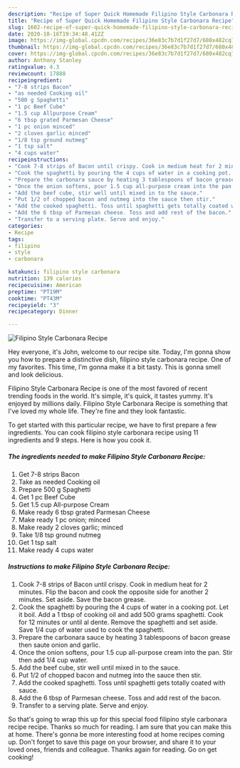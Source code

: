 ```yaml
---
description: "Recipe of Super Quick Homemade Filipino Style Carbonara Recipe"
title: "Recipe of Super Quick Homemade Filipino Style Carbonara Recipe"
slug: 1602-recipe-of-super-quick-homemade-filipino-style-carbonara-recipe
date: 2020-10-16T19:34:48.412Z
image: https://img-global.cpcdn.com/recipes/36e83c7b7d1f27d7/680x482cq70/filipino-style-carbonara-recipe-recipe-main-photo.jpg
thumbnail: https://img-global.cpcdn.com/recipes/36e83c7b7d1f27d7/680x482cq70/filipino-style-carbonara-recipe-recipe-main-photo.jpg
cover: https://img-global.cpcdn.com/recipes/36e83c7b7d1f27d7/680x482cq70/filipino-style-carbonara-recipe-recipe-main-photo.jpg
author: Anthony Stanley
ratingvalue: 4.3
reviewcount: 17888
recipeingredient:
- "7-8 strips Bacon"
- "as needed Cooking oil"
- "500 g Spaghetti"
- "1 pc Beef Cube"
- "1.5 cup Allpurpose Cream"
- "6 tbsp grated Parmesan Cheese"
- "1 pc onion minced"
- "2 cloves garlic minced"
- "1/8 tsp ground nutmeg"
- "1 tsp salt"
- "4 cups water"
recipeinstructions:
- "Cook 7-8 strips of Bacon until crispy. Cook in medium heat for 2 minutes. Flip the bacon and cook the opposite side for another 2 minutes. Set aside. Save the bacon grease."
- "Cook the spaghetti by pouring the 4 cups of water in a cooking pot. Let it boil. Add a 1 tbsp of cooking oil and add 500 grams spaghetti. Cook for 12 minutes or until al dente. Remove the spaghetti and set aside. Save 1/4 cup of water used to cook the spaghetti."
- "Prepare the carbonara sauce by heating 3 tablespoons of bacon grease then saute onion and garlic."
- "Once the onion softens, pour 1.5 cup all-purpose cream into the pan. Stir then add 1/4 cup water."
- "Add the beef cube, stir well until mixed in to the sauce."
- "Put 1/2 of chopped bacon and nutmeg into the sauce then stir."
- "Add the cooked spaghetti. Toss until spaghetti gets totally coated with sauce."
- "Add the 6 tbsp of Parmesan cheese. Toss and add rest of the bacon."
- "Transfer to a serving plate. Serve and enjoy."
categories:
- Recipe
tags:
- filipino
- style
- carbonara

katakunci: filipino style carbonara 
nutrition: 139 calories
recipecuisine: American
preptime: "PT19M"
cooktime: "PT43M"
recipeyield: "3"
recipecategory: Dinner

---
```



![Filipino Style Carbonara Recipe](https://img-global.cpcdn.com/recipes/36e83c7b7d1f27d7/680x482cq70/filipino-style-carbonara-recipe-recipe-main-photo.jpg)

Hey everyone, it's John, welcome to our recipe site. Today, I'm gonna show you how to prepare a distinctive dish, filipino style carbonara recipe. One of my favorites. This time, I'm gonna make it a bit tasty. This is gonna smell and look delicious.

Filipino Style Carbonara Recipe is one of the most favored of recent trending foods in the world. It's simple, it's quick, it tastes yummy. It's enjoyed by millions daily. Filipino Style Carbonara Recipe is something that I've loved my whole life. They're fine and they look fantastic.




To get started with this particular recipe, we have to first prepare a few ingredients. You can cook filipino style carbonara recipe using 11 ingredients and 9 steps. Here is how you cook it.

<!--inarticleads1-->

##### The ingredients needed to make Filipino Style Carbonara Recipe:

1. Get 7-8 strips Bacon
1. Take as needed Cooking oil
1. Prepare 500 g Spaghetti
1. Get 1 pc Beef Cube
1. Get 1.5 cup All-purpose Cream
1. Make ready 6 tbsp grated Parmesan Cheese
1. Make ready 1 pc onion; minced
1. Make ready 2 cloves garlic; minced
1. Take 1/8 tsp ground nutmeg
1. Get 1 tsp salt
1. Make ready 4 cups water




<!--inarticleads2-->

##### Instructions to make Filipino Style Carbonara Recipe:

1. Cook 7-8 strips of Bacon until crispy. Cook in medium heat for 2 minutes. Flip the bacon and cook the opposite side for another 2 minutes. Set aside. Save the bacon grease.
1. Cook the spaghetti by pouring the 4 cups of water in a cooking pot. Let it boil. Add a 1 tbsp of cooking oil and add 500 grams spaghetti. Cook for 12 minutes or until al dente. Remove the spaghetti and set aside. Save 1/4 cup of water used to cook the spaghetti.
1. Prepare the carbonara sauce by heating 3 tablespoons of bacon grease then saute onion and garlic.
1. Once the onion softens, pour 1.5 cup all-purpose cream into the pan. Stir then add 1/4 cup water.
1. Add the beef cube, stir well until mixed in to the sauce.
1. Put 1/2 of chopped bacon and nutmeg into the sauce then stir.
1. Add the cooked spaghetti. Toss until spaghetti gets totally coated with sauce.
1. Add the 6 tbsp of Parmesan cheese. Toss and add rest of the bacon.
1. Transfer to a serving plate. Serve and enjoy.




So that's going to wrap this up for this special food filipino style carbonara recipe recipe. Thanks so much for reading. I am sure that you can make this at home. There's gonna be more interesting food at home recipes coming up. Don't forget to save this page on your browser, and share it to your loved ones, friends and colleague. Thanks again for reading. Go on get cooking!
